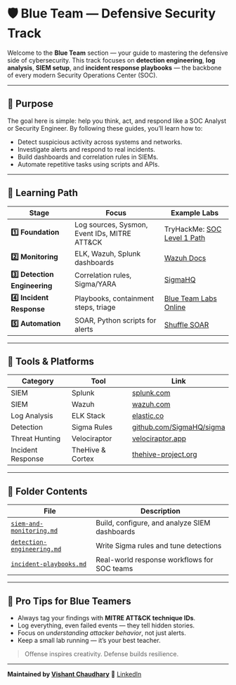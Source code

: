 # 🛡️ Blue Team — Defensive Security Track

Welcome to the **Blue Team** section — your guide to mastering the defensive side of cybersecurity.
This track focuses on **detection engineering**, **log analysis**, **SIEM setup**, and **incident response playbooks** — the backbone of every modern Security Operations Center (SOC).

---

## 🎯 Purpose

The goal here is simple: help you think, act, and respond like a SOC Analyst or Security Engineer.
By following these guides, you’ll learn how to:

* Detect suspicious activity across systems and networks.
* Investigate alerts and respond to real incidents.
* Build dashboards and correlation rules in SIEMs.
* Automate repetitive tasks using scripts and APIs.

---

## 🧭 Learning Path

| Stage                         | Focus                                        | Example Labs                                                                  |
| ----------------------------- | -------------------------------------------- | ----------------------------------------------------------------------------- |
| **1️⃣ Foundation**            | Log sources, Sysmon, Event IDs, MITRE ATT&CK | TryHackMe: [SOC Level 1 Path](https://tryhackme.com/path/outline/soc-level-1) |
| **2️⃣ Monitoring**            | ELK, Wazuh, Splunk dashboards                | [Wazuh Docs](https://documentation.wazuh.com/)                                |
| **3️⃣ Detection Engineering** | Correlation rules, Sigma/YARA                | [SigmaHQ](https://github.com/SigmaHQ/sigma)                                   |
| **4️⃣ Incident Response**     | Playbooks, containment steps, triage         | [Blue Team Labs Online](https://blueteamlabs.online)                          |
| **5️⃣ Automation**            | SOAR, Python scripts for alerts              | [Shuffle SOAR](https://shuffler.io/)                                          |

---

## 🧰 Tools & Platforms

| Category          | Tool             | Link                                                         |
| ----------------- | ---------------- | ------------------------------------------------------------ |
| SIEM              | Splunk           | [splunk.com](https://www.splunk.com)                         |
| SIEM              | Wazuh            | [wazuh.com](https://wazuh.com)                               |
| Log Analysis      | ELK Stack        | [elastic.co](https://www.elastic.co)                         |
| Detection         | Sigma Rules      | [github.com/SigmaHQ/sigma](https://github.com/SigmaHQ/sigma) |
| Threat Hunting    | Velociraptor     | [velociraptor.app](https://www.velociraptor.app)             |
| Incident Response | TheHive & Cortex | [thehive-project.org](https://thehive-project.org)           |

---

## 📘 Folder Contents

| File                                                     | Description                                   |
| -------------------------------------------------------- | --------------------------------------------- |
| [`siem-and-monitoring.md`](./siem-and-monitoring.md)     | Build, configure, and analyze SIEM dashboards |
| [`detection-engineering.md`](./detection-engineering.md) | Write Sigma rules and tune detections         |
| [`incident-playbooks.md`](./incident-playbooks.md)       | Real-world response workflows for SOC teams   |

---

## 🧠 Pro Tips for Blue Teamers

* Always tag your findings with **MITRE ATT&CK technique IDs**.
* Log everything, even failed events — they tell hidden stories.
* Focus on *understanding attacker behavior*, not just alerts.
* Keep a small lab running — it’s your best teacher.

> Offense inspires creativity. Defense builds resilience.

---

**Maintained by [Vishant Chaudhary](https://github.com/im-vishu)**
💼 [LinkedIn](https://www.linkedin.com/in/vishant--chaudhary)
